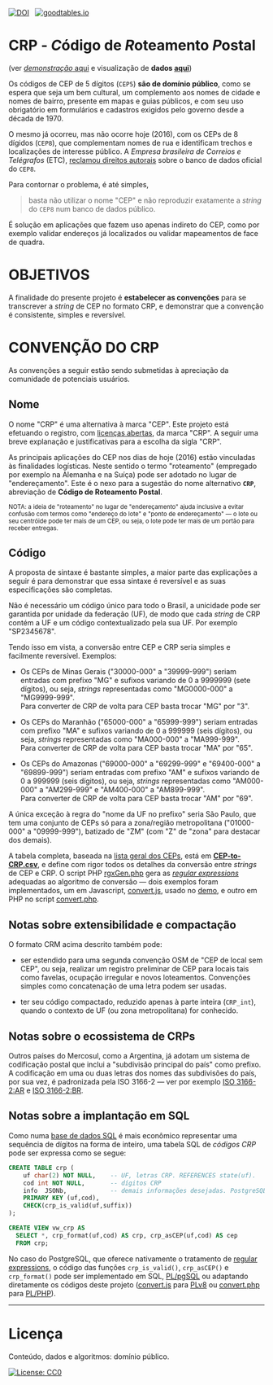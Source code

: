 [![DOI](https://zenodo.org/badge/75286601.svg)](https://zenodo.org/badge/latestdoi/75286601) &nbsp; [![goodtables.io](https://goodtables.io/badge/github/OSMBrasil/CRP.svg)](https://goodtables.io/github/OSMBrasil/CRP)


# CRP - *C*ódigo de *R*oteamento *P*ostal
(ver [_demonstração_ aqui](http://www.openstreetmap.com.br/CRP) e visualização de **dados [aqui](http://data.okfn.org/tools/view?url=https%3A%2F%2Fraw.githubusercontent.com%2FOSMBrasil%2FCRP%2Fmaster%2Fdatapackage.json)**)

Os códigos de CEP de 5 dígitos (`CEP5`) **são de domínio público**, como se espera que seja um bem cultural, um complemento aos nomes de cidade e nomes de bairro, presente em mapas e guias públicos, e com seu uso obrigatório em formulários e cadastros exigidos pelo governo desde a década de 1970.

O mesmo já ocorreu, mas não ocorre hoje (2016), com os CEPs de 8 dígidos (`CEP8`), que complementam nomes de rua e identificam trechos e localizações de interesse público. A *Empresa brasileira de Correios e Telégrafos* (ETC), [reclamou direitos autorais](http://pt.stackoverflow.com/q/54539/4186) sobre o banco de dados oficial do `CEP8`.

Para contornar o problema, é até simples,
> basta não utilizar o nome "CEP" e não reproduzir exatamente a *string* do `CEP8` num banco de dados  público.

É solução em aplicações que fazem uso apenas indireto do CEP, como por exemplo validar endereços já localizados ou  validar mapeamentos de face de quadra.

# OBJETIVOS

A finalidade do presente projeto é  **estabelecer as convenções** para se transcrever a *string* de CEP no formato CRP, e demonstrar que a convenção é consistente, simples e reversível.

# CONVENÇÃO DO CRP

As convenções a seguir estão sendo submetidas à apreciação da comunidade de potenciais usuários.

## Nome 

O nome "CRP" é uma alternativa à marca "CEP". Este projeto está efetuando o registro, com [licenças abertas](http://opendefinition.org/od/2.0/pt-br/), da marca "CRP". A seguir uma breve explanação e justificativas para a escolha da sigla "CRP".

As principais aplicações do CEP nos dias de hoje (2016) estão vinculadas às finalidades logísticas. Neste sentido o termo "roteamento" (empregado por exemplo na Alemanha e na Suíça) pode ser adotado no lugar de "endereçamento". Este é o nexo para a sugestão do  nome alternativo **`CRP`**, abreviação de **Código de Roteamento Postal**.

<small>NOTA: a ideia de "roteamento" no lugar de "endereçamento" ajuda inclusive a evitar confusão com termos como "endereço do lote" e "ponto de endereçamento" &mdash; o lote ou seu centróide pode ter mais de um CEP, ou seja, o lote pode ter mais de um portão para receber entregas.</small>

## Código
A proposta de sintaxe é bastante simples, a maior parte das explicações a seguir é para demonstrar que essa sintaxe é reversível e as suas especificações são completas.

Não é necessário um código único para todo o Brasil, a unicidade pode ser garantida por unidade da federação (UF), de modo que cada _string_ de CRP contém a  UF e um código contextualizado pela sua UF. Por exemplo "SP2345678".

Tendo isso em vista, a conversão entre CEP e CRP seria simples e facilmente reversível. Exemplos:

* Os CEPs de Minas Gerais ("30000-000" a "39999-999") seriam entradas com prefixo "MG" e sufixos variando de 0 a 9999999 (sete dígitos), ou seja, _strings_ representadas como "MG0000-000" a "MG9999-999". <br/>Para converter de CRP de volta para CEP basta trocar "MG" por "3".

* Os CEPs  do Maranhão ("65000-000" a "65999-999") seriam entradas com prefixo "MA" e sufixos variando de 0 a 999999 (seis dígitos), ou seja, _strings_ representadas como "MA000-000" a "MA999-999". <br/>Para converter de CRP de volta para CEP basta trocar "MA" por "65".

* Os CEPs  do Amazonas ("69000-000" a "69299-999" e "69400-000" a "69899-999") seriam entradas com prefixo "AM" e sufixos variando de 0 a 999999 (seis dígitos), ou seja, _strings_ representadas como "AM000-000" a "AM299-999" e "AM400-000" a "AM899-999". <br/>Para converter de CRP de volta para CEP basta trocar "AM" por "69".

A única exceção à regra do "nome da UF no prefixo" seria São Paulo, que tem uma conjunto de CEPs só para a zona/região metropolitana ("01000-000" a "09999-999"), batizado de "ZM" (com "Z" de "zona" para destacar dos demais).

A tabela completa, baseada na [lista geral dos CEPs](https://en.wikipedia.org/wiki/List_of_postal_codes_in_Brazil#Eight-digit_form), está em **[CEP-to-CRP.csv](data/CEP-to-CRP.csv)**, e define com rigor todos os detalhes da conversão entre *strings* de CEP e CRP.  O script PHP [rgxGen.php](src/rgxGen.php) gera as [*regular expressions*](https://en.wikipedia.org/wiki/Regular_expression) adequadas ao algoritmo de conversão &mdash;  dois exemplos foram implementados, um  em Javascript, [convert.js](src/convert.js), usado no [demo](http://ppkrauss.github.io/CRP), e outro em  PHP no script [convert.php](src/convert.php).

## Notas sobre extensibilidade e compactação
O formato CRM acima descrito também pode:

* ser estendido para uma segunda convenção OSM de "CEP de local sem CEP", ou seja, realizar um registro preliminar de CEP para locais tais como favelas, ocupação irregular e novos loteamentos. Convenções simples como concatenação  de uma letra podem ser usadas.

* ter seu código compactado, reduzido apenas à parte inteira (`CRP_int`), quando o contexto de UF (ou zona metropolitana) for conhecido.

## Notas sobre o ecossistema de CRPs
Outros países do Mercosul, como a Argentina, já adotam um sistema de codificação postal que inclui a "subdivisão principal do país" como prefixo. A codificação em uma ou duas letras dos nomes das subdivisões do país,  por sua vez, é padronizada pela ISO&nbsp;3166-2 &mdash; ver por exemplo [ISO&nbsp;3166-2:AR](https://en.wikipedia.org/wiki/ISO_3166-2:BR) e [ISO&nbsp;3166-2:BR](https://en.wikipedia.org/wiki/ISO_3166-2:BR).

## Notas sobre a implantação em SQL

Como numa [base de dados SQL](https://en.wikipedia.org/wiki/SQL) é mais econômico representar uma sequência de dígitos na forma de inteiro, uma tabela SQL de *códigos CRP* pode ser expressa como se segue:

```sql
CREATE TABLE crp (
	uf char(2) NOT NULL,	-- UF, letras CRP. REFERENCES state(uf).
	cod int NOT NULL,       -- dígitos CRP
	info  JSONb,            -- demais informações desejadas. PostgreSQL 9.5+
	PRIMARY KEY (uf,cod),
	CHECK(crp_is_valid(uf,suffix))
);

CREATE VIEW vw_crp AS 
  SELECT *, crp_format(uf,cod) AS crp, crp_asCEP(uf,cod) AS cep 
  FROM crp;
```

No caso do PostgreSQL, que oferece nativamente o tratamento de [regular expressions](https://en.wikipedia.org/wiki/Regular_expression),  o código das  funções `crp_is_valid()`,  `crp_asCEP()` e `crp_format()` pode ser implementado em SQL,  [PL/pgSQL](https://www.postgresql.org/docs/9.5/static/plpgsql.html) ou adaptando diretamente os códigos deste projeto ([convert.js](src/convert.js) para [PLv8](https://github.com/plv8/plv8) ou [convert.php](src/convert.php) para [PL/PHP](https://www.postgresql.org/docs/9.5/static/external-pl.html)).

------

# Licença
Conteúdo, dados e algoritmos: domínio público.

[![License: CC0](https://upload.wikimedia.org/wikipedia/commons/thumb/6/69/CC0_button.svg/88px-CC0_button.svg.png)](http://creativecommons.org/publicdomain/zero/1.0)
